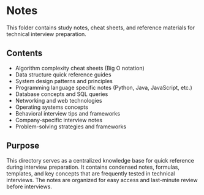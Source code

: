 # Notes

This folder contains study notes, cheat sheets, and reference materials for technical interview preparation.

## Contents

- Algorithm complexity cheat sheets (Big O notation)
- Data structure quick reference guides
- System design patterns and principles
- Programming language specific notes (Python, Java, JavaScript, etc.)
- Database concepts and SQL queries
- Networking and web technologies
- Operating systems concepts
- Behavioral interview tips and frameworks
- Company-specific interview notes
- Problem-solving strategies and frameworks

## Purpose

This directory serves as a centralized knowledge base for quick reference during interview preparation. It contains condensed notes, formulas, templates, and key concepts that are frequently tested in technical interviews. The notes are organized for easy access and last-minute review before interviews.
